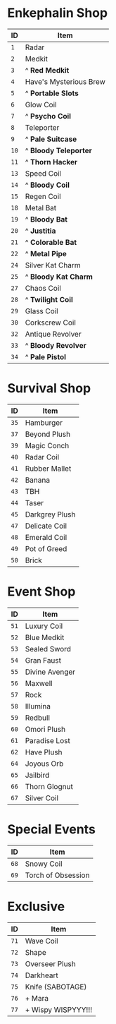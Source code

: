 ﻿# Enkephalin Shop
| ID | Item |
| - | - |
| `1` | Radar
| `2` | Medkit
| `3` | ^ **Red Medkit**
| `4` | Have's Mysterious Brew
| `5` | ^ **Portable Slots**
| `6` | Glow Coil
| `7` | ^ **Psycho Coil**
| `8` | Teleporter
| `9` |  ^ **Pale Suitcase**
| `10` | ^ **Bloody Teleporter**
| `11` | ^ **Thorn Hacker**
| `13` | Speed Coil
| `14` | ^ **Bloody Coil**
| `15` | Regen Coil
| `18` | Metal Bat
| `19` | ^ **Bloody Bat**
| `20` | ^ **Justitia**
| `21` | ^ **Colorable Bat**
| `22` | ^ **Metal Pipe**
| `24` | Silver Kat Charm
| `25` | ^ **Bloody Kat Charm**
| `27` | Chaos Coil
| `28` | ^ **Twilight Coil**
| `29` | Glass Coil
| `30` | Corkscrew Coil
| `32` | Antique Revolver
| `33` | ^ **Bloody Revolver**
| `34` | ^ **Pale Pistol**


# Survival Shop
| ID | Item |
| - | - |
| `35` | Hamburger
| `37` | Beyond Plush
| `39` | Magic Conch
| `40` | Radar Coil
| `41` | Rubber Mallet
| `42` | Banana
| `43` | TBH
| `44` | Taser
| `45` | Darkgrey Plush
| `47` | Delicate Coil
| `48` | Emerald Coil
| `49` | Pot of Greed
| `50` | Brick


# Event Shop
| ID | Item |
| - | - |
| `51` | Luxury Coil
| `52` | Blue Medkit
| `53` | Sealed Sword
| `54` | Gran Faust
| `55` | Divine Avenger
| `56` | Maxwell
| `57` | Rock
| `58` | Illumina
| `59` | Redbull
| `60` | Omori Plush
| `61` | Paradise Lost
| `62` | Have Plush
| `64` | Joyous Orb
| `65` | Jailbird
| `66` | Thorn Glognut
| `67` | Silver Coil

# Special Events
| ID | Item |
| - | - |
| `68` | Snowy Coil
| `69` | Torch of Obsession

# Exclusive
| ID | Item |
| - | - |
| `71` | Wave Coil
| `72` | Shape
| `73` | Overseer Plush
| `74` | Darkheart
| `75` | Knife (SABOTAGE)
| `76` | + Mara
| `77` | + Wispy WISPYYY!!!